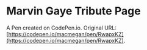 # Marvin Gaye Tribute Page

A Pen created on CodePen.io. Original URL: [https://codepen.io/macmegan/pen/RwapxKZ](https://codepen.io/macmegan/pen/RwapxKZ).


